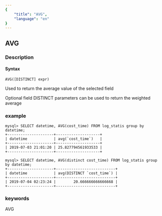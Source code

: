 ```yaml
---
{
    "title": "AVG",
    "language": "en"
}
---
```


## AVG
### Description
#### Syntax

`AVG([DISTINCT] expr)`


Used to return the average value of the selected field

Optional field DISTINCT parameters can be used to return the weighted average

### example

```
mysql> SELECT datetime, AVG(cost_time) FROM log_statis group by datetime;
+---------------------+--------------------+
| datetime            | avg(`cost_time`)   |
+---------------------+--------------------+
| 2019-07-03 21:01:20 | 25.827794561933533 |
+---------------------+--------------------+

mysql> SELECT datetime, AVG(distinct cost_time) FROM log_statis group by datetime;
+---------------------+---------------------------+
| datetime            | avg(DISTINCT `cost_time`) |
+---------------------+---------------------------+
| 2019-07-04 02:23:24 |        20.666666666666668 |
+---------------------+---------------------------+

```
### keywords

AVG
